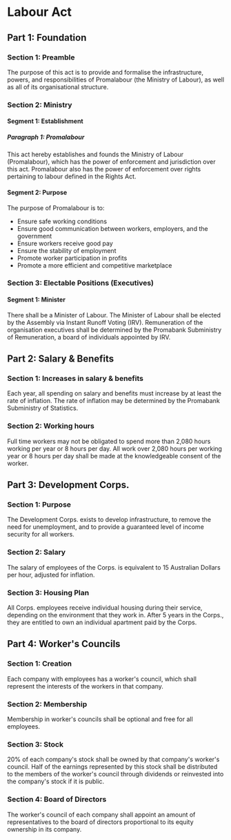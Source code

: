 # Labour Act


## Part 1: Foundation

### Section 1: Preamble
The purpose of this act is to provide and formalise the infrastructure, powers, and responsibilities of Promalabour (the Ministry of Labour), as well as all of its organisational structure.

### Section 2: Ministry

#### Segment 1: Establishment

##### Paragraph 1: Promalabour
This act hereby establishes and founds the Ministry of Labour (Promalabour), which has the power of enforcement and jurisdiction over this act. Promalabour also has the power of enforcement over rights pertaining to labour defined in the Rights Act.

#### Segment 2: Purpose
The purpose of Promalabour is to: 

- Ensure safe working conditions
- Ensure good communication between workers, employers, and the government
- Ensure workers receive good pay
- Ensure the stability of employment
- Promote worker participation in profits
- Promote a more efficient and competitive marketplace

### Section 3: Electable Positions (Executives)

#### Segment 1: Minister
There shall be a Minister of Labour. The Minister of Labour shall be elected by the Assembly via Instant Runoff Voting (IRV). Remuneration of the organisation executives shall be determined by the Promabank Subministry of Remuneration, a board of individuals appointed by IRV.


## Part 2: Salary & Benefits

### Section 1: Increases in salary & benefits
Each year, all spending on salary and benefits must increase by at least the rate of inflation. The rate of inflation may be determined by the Promabank Subministry of Statistics.

### Section 2: Working hours
Full time workers may not be obligated to spend more than 2,080 hours working per year or 8 hours per day. All work over 2,080 hours per working year or 8 hours per day shall be made at the knowledgeable consent of the worker.


## Part 3: Development Corps.

### Section 1: Purpose
The Development Corps. exists to develop infrastructure, to remove the need for unemployment, and to provide a guaranteed level of income security for all workers.

### Section 2: Salary
The salary of employees of the Corps. is equivalent to 15 Australian Dollars per hour, adjusted for inflation.

### Section 3: Housing Plan

All Corps. employees receive individual housing during their service, depending on the environment that they work in. After 5 years in the Corps., they are entitled to own an individual apartment paid by the Corps.


## Part 4: Worker's Councils

### Section 1: Creation
Each company with employees has a worker's council, which shall represent the interests of the workers in that company.

### Section 2: Membership
Membership in worker's councils shall be optional and free for all employees.

### Section 3: Stock
20% of each company's stock shall be owned by that company's worker's council. Half of the earnings represented by this stock shall be distributed to the members of the worker's council through dividends or reinvested into the company's stock if it is public.

### Section 4: Board of Directors
The worker's council of each company shall appoint an amount of representatives to the board of directors proportional to its equity ownership in its company.

